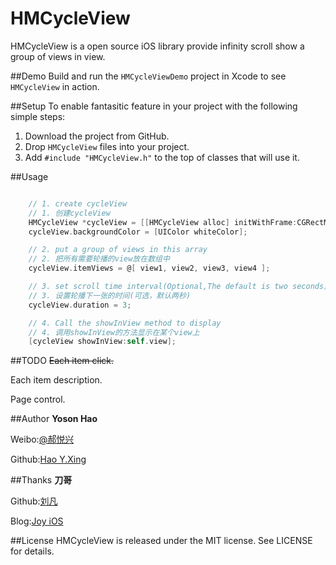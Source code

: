 # HMCycleView
HMCycleView is a open source iOS library provide infinity scroll show a group of views in view.

##Demo
Build and run the `HMCycleViewDemo` project in Xcode to see `HMCycleView` in action.

##Setup
To enable fantasitic feature in your project with the following simple steps:

1. Download the project from GitHub.
2. Drop `HMCycleView` files into your project.
3. Add `#include "HMCycleView.h"` to the top of classes that will use it.

##Usage
``` objective-c

    // 1. create cycleView
    // 1. 创建cycleView
    HMCycleView *cycleView = [[HMCycleView alloc] initWithFrame:CGRectMake(0, 20, [UIScreen mainScreen].bounds.size.width, 200)];
    cycleView.backgroundColor = [UIColor whiteColor];

    // 2. put a group of views in this array
    // 2. 把所有需要轮播的view放在数组中
    cycleView.itemViews = @[ view1, view2, view3, view4 ];

    // 3. set scroll time interval(Optional,The default is two seconds)
    // 3. 设置轮播下一张的时间(可选，默认两秒)
    cycleView.duration = 3;

    // 4. Call the showInView method to display
    // 4. 调用showInView的方法显示在某个view上
    [cycleView showInView:self.view];
```

##TODO
~~Each item click.~~

Each item description.

Page control.

##Author
**Yoson Hao**

Weibo:[@郝悦兴][1]

Github:[Hao Y.Xing][2]

##Thanks
**刀哥**

Github:[刘凡][3]

Blog:[Joy iOS][4]

##License
HMCycleView is released under the MIT license. See LICENSE for details.

[1]: http://weibo.com/haoyuexing
[2]: https://github.com/haoyuexing
[3]: https://github.com/liufan321
[4]: http://www.joyios.com/
